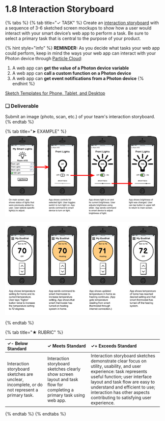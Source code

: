 # 1.8 Interaction Storyboard

{% tabs %}
{% tab title="✓ TASK" %}
Create an [interaction storyboard](https://docs.idew.org/principles-and-practices/practices/design-practices/interaction-storyboards) with a sequence of 3-6 sketched screen mockups to show how a user would interact with your smart device’s web app to perform a task. Be sure to select a primary task that is central to the purpose of your product.

{% hint style="info" %}
**REMINDER:** As you decide what tasks your web app could perform, keep in mind the ways your web app can interact with your Photon device through [Particle Cloud](https://docs.idew.org/code-internet-of-things/references/particle-cloud):

1. A web app can **get the value of a Photon device variable**
2. A web app can **call a custom function on a Photon device**
3. A web app can **get event notifications from a Photon device**
{% endhint %}

[Sketch Templates for Phone, Tablet, and Desktop](https://drive.google.com/open?id=1Xq2I690nLybxSX_k1b0SKzcH40PCmbY3)

### **❏ Deliverable**

Submit an image \(photo, scan, etc.\) of your team's interaction storyboard.
{% endtab %}

{% tab title="➤ EXAMPLE" %}
![Interaction Storyboard for Task using Smart Light Web App](../../.gitbook/assets/iot-ui-storyboard-example.png)

![Interaction Storyboard for Task using Smart Thermostat Web App](../../.gitbook/assets/thermostat-ui-storyboard.jpg)



  
{% endtab %}

{% tab title="★ RUBRIC" %}


| **✓- Below Standard** | **✓ Meets Standard** | **✓+ Exceeds Standard** |
| :--- | :--- | :--- |
| Interaction storyboard sketches are unclear, incomplete, or do not represent a primary task. | Interaction storyboard sketches clearly show screen layout and task flow for completing a primary task using web app. | Interaction storyboard sketches demonstrate clear focus on utility, usability, and user experience: task represents useful function; user interface layout and task flow are easy to understand and efficient to use; interaction has other aspects contributing to satisfying user experience. |
{% endtab %}
{% endtabs %}


